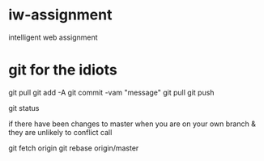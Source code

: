 # iw-assignment
intelligent web assignment

# git for the idiots
git pull
git add -A
git commit -vam "message"
git pull
git push


git status


if there have been changes to master when you are on your own branch & they are unlikely to conflict call

git fetch origin
git rebase origin/master
